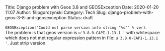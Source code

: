 Title: Django problem with Geos 3.8 and GEOSException
Date: 2020-01-20 11:07
Author: filipgorczynski
Category: Tech
Slug: django-problem-with-geos-3-8-and-geosexception
Status: draft

`GEOSException('Could not parse version info string "%s"' % ver)`.  
The problem is that geos version is `u'3.8.0-CAPI-1.13.1 '` with whitespace which does not met regular expression pattern in file: `u'3.8.0-CAPI-1.13.1 '`. Just strip version.
